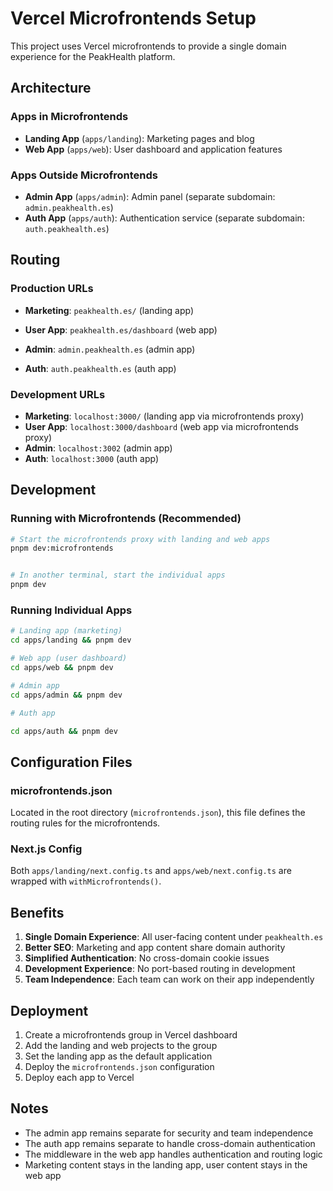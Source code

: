 # Vercel Microfrontends Setup

This project uses Vercel microfrontends to provide a single domain experience for the PeakHealth platform.

## Architecture

### Apps in Microfrontends

- **Landing App** (`apps/landing`): Marketing pages and blog
- **Web App** (`apps/web`): User dashboard and application features

### Apps Outside Microfrontends

- **Admin App** (`apps/admin`): Admin panel (separate subdomain: `admin.peakhealth.es`)
- **Auth App** (`apps/auth`): Authentication service (separate subdomain: `auth.peakhealth.es`)

## Routing

### Production URLs

- **Marketing**: `peakhealth.es/` (landing app)
- **User App**: `peakhealth.es/dashboard` (web app)
- **Admin**: `admin.peakhealth.es` (admin app)

- **Auth**: `auth.peakhealth.es` (auth app)

### Development URLs

- **Marketing**: `localhost:3000/` (landing app via microfrontends proxy)
- **User App**: `localhost:3000/dashboard` (web app via microfrontends proxy)
- **Admin**: `localhost:3002` (admin app)
- **Auth**: `localhost:3000` (auth app)

## Development

### Running with Microfrontends (Recommended)

```bash
# Start the microfrontends proxy with landing and web apps
pnpm dev:microfrontends


# In another terminal, start the individual apps
pnpm dev
```

### Running Individual Apps

```bash
# Landing app (marketing)
cd apps/landing && pnpm dev

# Web app (user dashboard)
cd apps/web && pnpm dev

# Admin app
cd apps/admin && pnpm dev

# Auth app

cd apps/auth && pnpm dev
```

## Configuration Files

### microfrontends.json

Located in the root directory (`microfrontends.json`), this file defines the routing rules for the microfrontends.

### Next.js Config

Both `apps/landing/next.config.ts` and `apps/web/next.config.ts` are wrapped with `withMicrofrontends()`.

## Benefits

1. **Single Domain Experience**: All user-facing content under `peakhealth.es`
2. **Better SEO**: Marketing and app content share domain authority
3. **Simplified Authentication**: No cross-domain cookie issues
4. **Development Experience**: No port-based routing in development
5. **Team Independence**: Each team can work on their app independently

## Deployment

1. Create a microfrontends group in Vercel dashboard
2. Add the landing and web projects to the group
3. Set the landing app as the default application
4. Deploy the `microfrontends.json` configuration
5. Deploy each app to Vercel

## Notes

- The admin app remains separate for security and team independence
- The auth app remains separate to handle cross-domain authentication
- The middleware in the web app handles authentication and routing logic
- Marketing content stays in the landing app, user content stays in the web app
